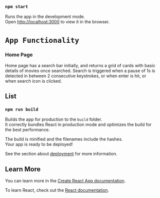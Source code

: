 ### `npm start`

Runs the app in the development mode.\
Open [http://localhost:3000](http://localhost:3000) to view it in the browser.

# `App Functionality`

### Home Page

Home page has a search bar initially, and returns a grid of cards with basic details of movies once searched.
Search is triggered when a pause of 1s is detected in between 2 consecutive keystrokes, or when enter is hit, or when search icon is clicked.

## List

### `npm run build`

Builds the app for production to the `build` folder.\
It correctly bundles React in production mode and optimizes the build for the best performance.

The build is minified and the filenames include the hashes.\
Your app is ready to be deployed!

See the section about [deployment](https://facebook.github.io/create-react-app/docs/deployment) for more information.

## Learn More

You can learn more in the [Create React App documentation](https://facebook.github.io/create-react-app/docs/getting-started).

To learn React, check out the [React documentation](https://reactjs.org/).
